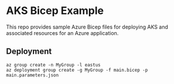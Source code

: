 # AKS Bicep Example

This repo provides sample Azure Bicep files for deploying AKS and associated resources for an Azure application.

## Deployment

```shell
az group create -n MyGroup -l eastus
az deployment group create -g MyGroup -f main.bicep -p main.parameters.json
```
